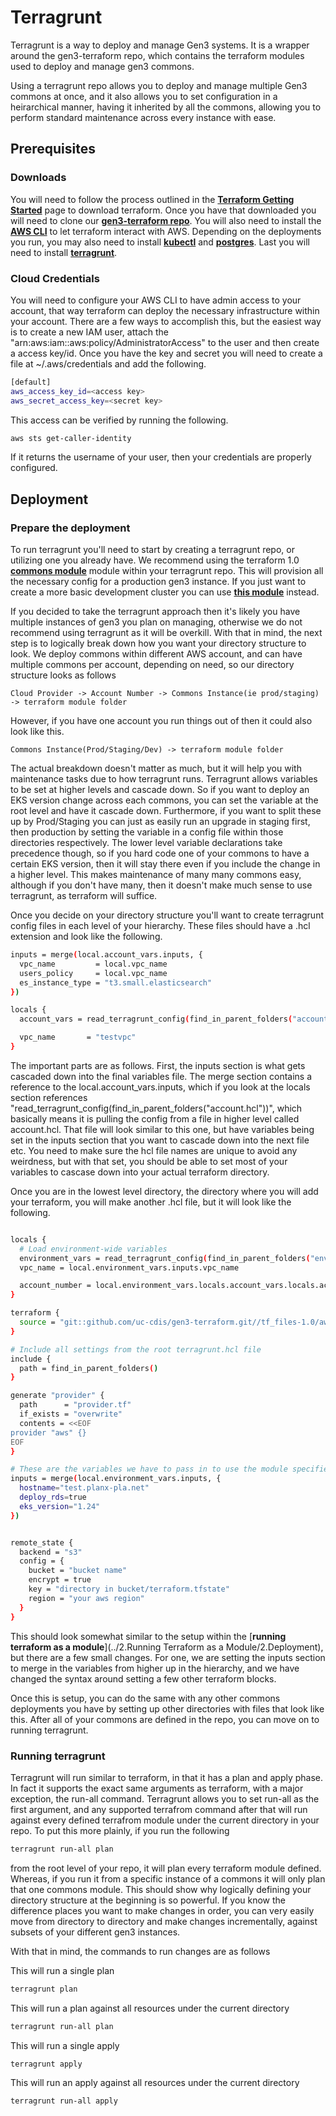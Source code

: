 # Terragrunt


Terragrunt is a way to deploy and manage Gen3 systems. It is a wrapper around the gen3-terraform repo, which contains the terraform modules used to deploy and manage gen3 commons.



Using a terragrunt repo allows you to deploy and manage multiple Gen3 commons at once, and it also allows you to set configuration in a heirarchical manner, having it inherited by all the commons, allowing you to perform standard maintenance across every instance with ease.


## Prerequisites


### Downloads

You will need to follow the process outlined in the [**Terraform Getting Started**][Terraform prereqs] page to download terraform. Once you have that downloaded you will need to clone our [**gen3-terraform repo**][Gen3 Terraform]. You will also need to install the [**AWS CLI**][AWS CLI] to let terraform interact with AWS. Depending on the deployments you run, you may also need to install [**kubectl**][kubectl] and [**postgres**][postgres]. Last you will need to install [**terragrunt**][terragrunt].

### Cloud Credentials

You will need to configure your AWS CLI to have admin access to your account, that way terraform can deploy the necessary infrastructure within your account. There are a few ways to accomplish this, but the easiest way is to create a new IAM user, attach the "arn:aws:iam::aws:policy/AdministratorAccess" to the user and then create a access key/id. Once you have the key and secret you will need to create a file at ~/.aws/credentials and add the following.

```bash
[default]
aws_access_key_id=<access key>
aws_secret_access_key=<secret key>
```

This access can be verified by running the following.

```bash
aws sts get-caller-identity
```

If it returns the username of your user, then your credentials are properly configured.



## Deployment

### Prepare the deployment

To run terragrunt you'll need to start by creating a terragrunt repo, or utilizing one you already have. We recommend using the terraform 1.0 [**commons module**][terraform commons module] module within your terragrunt repo. This will provision all the necessary config for a production gen3 instance. If you just want to create a more basic development cluster you can use [**this module**][terraform generic commons] instead.

If you decided to take the terragrunt approach then it's likely you have multiple instances of gen3 you plan on managing, otherwise we do not recommend using terragrunt as it will be overkill. With that in mind, the next step is to logically break down how you want your directory structure to look. We deploy commons within different AWS account, and can have multiple commons per account, depending on need, so our directory structure looks as follows

```
Cloud Provider -> Account Number -> Commons Instance(ie prod/staging) -> terraform module folder
```

However, if you have one account you run things out of then it could also look like this.

```
Commons Instance(Prod/Staging/Dev) -> terraform module folder
```

The actual breakdown doesn't matter as much, but it will help you with maintenance tasks due to how terragrunt runs. Terragrunt allows variables to be set at higher levels and cascade down. So if you want to deploy an EKS version change across each commons, you can set the variable at the root level and have it cascade down. Furthermore, if you want to split these up by Prod/Staging you can just as easily run an upgrade in staging first, then production by setting the variable in a config file within those directories respectively. The lower level variable declarations take precedence though, so if you hard code one of your commons to have a certain EKS version, then it will stay there even if you include the change in a higher level. This makes maintenance of many many commons easy, although if you don't have many, then it doesn't make much sense to use terragrunt, as terraform will suffice.

Once you decide on your directory structure you'll want to create terragrunt config files in each level of your hierarchy. These files should have a .hcl extension and look like the following.

```bash
inputs = merge(local.account_vars.inputs, {
  vpc_name         = local.vpc_name
  users_policy     = local.vpc_name
  es_instance_type = "t3.small.elasticsearch"
})

locals {
  account_vars = read_terragrunt_config(find_in_parent_folders("account.hcl"))

  vpc_name       = "testvpc"
}
```

The important parts are as follows. First, the inputs section is what gets cascaded down into the final variables file. The merge section contains a reference to the local.account_vars.inputs, which if you look at the locals section references "read_terragrunt_config(find_in_parent_folders("account.hcl"))", which basically means it is pulling the config from a file in higher level called account.hcl. That file will look similar to this one, but have variables being set in the inputs section that you want to cascade down into the next file etc. You need to make sure the hcl file names are unique to avoid any weirdness, but with that set, you should be able to set most of your variables to cascase down into your actual terraform directory.

Once you are in the lowest level directory, the directory where you will add your terraform, you will make another .hcl file, but it will look like the following.

```bash

locals {
  # Load environment-wide variables
  environment_vars = read_terragrunt_config(find_in_parent_folders("env.hcl"))
  vpc_name = local.environment_vars.inputs.vpc_name

  account_number = local.environment_vars.locals.account_vars.locals.account_number
}

terraform {
  source = "git::github.com/uc-cdis/gen3-terraform.git//tf_files-1.0/aws/commons?ref=master"
}

# Include all settings from the root terragrunt.hcl file
include {
  path = find_in_parent_folders()
}

generate "provider" {
  path      = "provider.tf"
  if_exists = "overwrite"
  contents = <<EOF
provider "aws" {}
EOF
}

# These are the variables we have to pass in to use the module specified in the terragrunt configuration above
inputs = merge(local.environment_vars.inputs, {
  hostname="test.planx-pla.net"
  deploy_rds=true
  eks_version="1.24"
})


remote_state {
  backend = "s3"
  config = {
    bucket = "bucket name"
    encrypt = true
    key = "directory in bucket/terraform.tfstate"
    region = "your aws region"
  }
}
```

This should look somewhat similar to the setup within the [**running terraform as a module**](../2.Running Terraform as a Module/2.Deployment), but there are a few small changes. For one, we are setting the inputs section to merge in the variables from higher up in the hierarchy, and we have changed the syntax around setting a few other terraform blocks.

Once this is setup, you can do the same with any other commons deployments you have by setting up other directories with files that look like this. After all of your commons are defined in the repo, you can move on to running terragrunt.

### Running terragrunt

Terragrunt will run similar to terraform, in that it has a plan and apply phase. In fact it supports the exact same arguments as terraform, with a major exception, the run-all command. Terragrunt allows you to set run-all as the first argument, and any supported terrafrom command after that will run against every defined terrafrom module under the current directory in your repo. To put this more plainly, if you run the following

```bash
terragrunt run-all plan
```

from the root level of your repo, it will plan every terraform module defined. Whereas, if you run it from a specific instance of a commons it will only plan that one commons module. This should show why logically defining your directory structure at the beginning is so powerful. If you know the difference places you want to make changes in order, you can very easily move from directory to directory and make changes incrementally, against subsets of your different gen3 instances.

With that in mind, the commands to run changes are as follows

This will run a single plan
```bash
terragrunt plan
```

This will run a plan against all resources under the current directory
```bash
terragrunt run-all plan
```

This will run a single apply
```bash
terragrunt apply
```

This will run an apply against all resources under the current directory
```bash
terragrunt run-all apply
```


<!-- Links -->
[Terraform prereqs]: https://github.com/uc-cdis/gen3-terraform/tree/master?tab=readme-ov-file#prerequisites
[Gen3 Terraform]: https://github.com/uc-cdis/gen3-terraform
[AWS CLI]: https://docs.aws.amazon.com/cli/latest/userguide/getting-started-install.html
[kubectl]: https://kubernetes.io/docs/tasks/tools/
[postgres]: https://www.postgresql.org/download/
[terragrunt]: https://terragrunt.gruntwork.io/docs/getting-started/install/
[terraform commons module]: https://github.com/uc-cdis/gen3-terraform/tree/master/tf_files/aws/commons
[terraform generic commons]: https://github.com/uc-cdis/gen3-terraform/tree/master/tf_files/aws/generic_commons
